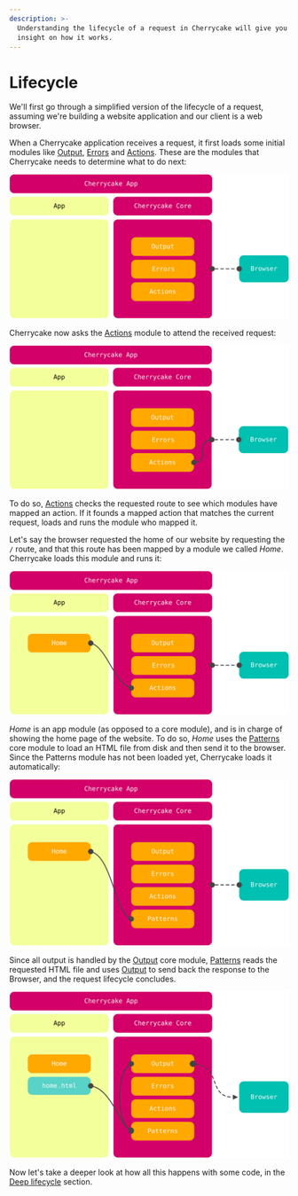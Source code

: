 ```yaml
---
description: >-
  Understanding the lifecycle of a request in Cherrycake will give you valuable
  insight on how it works.
---
```


# Lifecycle

We'll first go through a simplified version of the lifecycle of a request, assuming we're building a website application and our client is a web browser.

When a Cherrycake application receives a request, it first loads some initial modules like [Output](../../reference/core-modules/output/), [Errors](../../reference/core-modules/errors.md) and [Actions](../../reference/core-modules/actions.md). These are the modules that Cherrycake needs to determine what to do next:

![](../../.gitbook/assets/cherrycakediagramlifecycle1.svg)

Cherrycake now asks the [Actions](../../reference/core-modules/actions.md) module to attend the received request:

![](../../.gitbook/assets/cherrycakediagramlifecycle2.svg)

To do so, [Actions](../../reference/core-modules/actions.md) checks the requested route to see which modules have mapped an action. If it founds a  mapped action that matches the current request, loads and runs the module who mapped it.

Let's say the browser requested the home of our website by requesting the `/` route, and that this route has been mapped by a module we called _Home_. Cherrycake loads this module and runs it:

![](../../.gitbook/assets/cherrycakediagramlifecycle3.svg)

_Home_ is an app module \(as opposed to a core module\), and is in charge of showing the home page of the website. To do so, _Home_ uses the [Patterns](../../reference/core-modules/patterns/) core module to load an HTML file from disk and then send it to the browser. Since the Patterns module has not been loaded yet, Cherrycake loads it automatically:

![](../../.gitbook/assets/cherrycakediagramlifecycle4.svg)

Since all output is handled by the [Output](../../reference/core-modules/output/) core module, [Patterns](../../reference/core-modules/patterns/) reads the requested HTML file and uses [Output](../../reference/core-modules/output/) to send back the response to the Browser, and the request lifecycle concludes.

![](../../.gitbook/assets/cherrycakediagramlifecycle5.svg)

Now let's take a deeper look at how all this happens with some code, in the [Deep lifecycle](deep-lifecycle.md) section.

